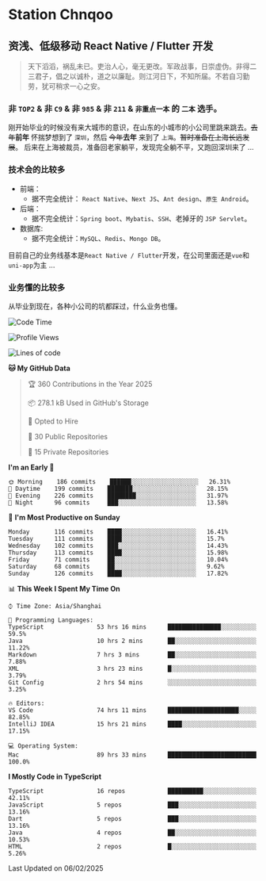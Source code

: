 # Station Chnqoo

## 资浅、低级移动 React Native / Flutter 开发

> 天下滔滔，祸乱未已。吏治人心，毫无更改。军政战事，日崇虚伪。非得二三君子，倡之以诚朴，道之以廉耻。则江河日下，不知所届。不若自习勤劳，犹可稍求一心之安。

### 非 `TOP2` & 非 `C9` & 非 `985` & 非 `211` & `非重点一本` 的 `二本` 选手。

刚开始毕业的时候没有来大城市的意识，在山东的小城市的小公司里跳来跳去。~~去年~~**前年** 怀揣梦想到了 `深圳`，然后 ~~今年~~**去年** 来到了 `上海`。~~暂时准备在上海长远发展~~。
后来在上海被裁员，准备回老家躺平，发现完全躺不平，又跑回深圳来了 ...

### 技术会的比较多

- 前端：
  - 据不完全统计： `React Native`、`Next JS`、`Ant design`、`原生 Android`。
- 后端：
  - 据不完全统计：`Spring boot`、`Mybatis`、`SSH`、老掉牙的 `JSP Servlet`。
- 数据库:
  - 据不完全统计：`MySQL`、`Redis`、`Mongo DB`。

目前自己的业务线基本是`React Native / Flutter`开发，在公司里面还是`vue`和`uni-app`为主 ...

### 业务懂的比较多

从毕业到现在，各种小公司的坑都踩过，什么业务也懂。

<!--START_SECTION:waka-->
![Code Time](http://img.shields.io/badge/Code%20Time-7%2C477%20hrs%2020%20mins-blue)

![Profile Views](http://img.shields.io/badge/Profile%20Views-0-blue)

![Lines of code](https://img.shields.io/badge/From%20Hello%20World%20I%27ve%20Written-433%20Thousand%20lines%20of%20code-blue)

**🐱 My GitHub Data** 

> 🏆 360 Contributions in the Year 2025
 > 
> 📦 278.1 kB Used in GitHub's Storage 
 > 
> 💼 Opted to Hire
 > 
> 📜 30 Public Repositories 
 > 
> 🔑 15 Private Repositories  
 > 
**I'm an Early 🐤** 

```text
🌞 Morning    186 commits    ██████░░░░░░░░░░░░░░░░░░░   26.31% 
🌆 Daytime    199 commits    ███████░░░░░░░░░░░░░░░░░░   28.15% 
🌃 Evening    226 commits    ████████░░░░░░░░░░░░░░░░░   31.97% 
🌙 Night      96 commits     ███░░░░░░░░░░░░░░░░░░░░░░   13.58%

```
📅 **I'm Most Productive on Sunday** 

```text
Monday       116 commits    ████░░░░░░░░░░░░░░░░░░░░░   16.41% 
Tuesday      111 commits    ████░░░░░░░░░░░░░░░░░░░░░   15.7% 
Wednesday    102 commits    ███░░░░░░░░░░░░░░░░░░░░░░   14.43% 
Thursday     113 commits    ████░░░░░░░░░░░░░░░░░░░░░   15.98% 
Friday       71 commits     ██░░░░░░░░░░░░░░░░░░░░░░░   10.04% 
Saturday     68 commits     ██░░░░░░░░░░░░░░░░░░░░░░░   9.62% 
Sunday       126 commits    ████░░░░░░░░░░░░░░░░░░░░░   17.82%

```


📊 **This Week I Spent My Time On** 

```text
⌚︎ Time Zone: Asia/Shanghai

💬 Programming Languages: 
TypeScript               53 hrs 16 mins      ███████████████░░░░░░░░░░   59.5% 
Java                     10 hrs 2 mins       ██░░░░░░░░░░░░░░░░░░░░░░░   11.22% 
Markdown                 7 hrs 3 mins        ██░░░░░░░░░░░░░░░░░░░░░░░   7.88% 
XML                      3 hrs 23 mins       █░░░░░░░░░░░░░░░░░░░░░░░░   3.79% 
Git Config               2 hrs 54 mins       ░░░░░░░░░░░░░░░░░░░░░░░░░   3.25%

🔥 Editors: 
VS Code                  74 hrs 11 mins      ████████████████████░░░░░   82.85% 
IntelliJ IDEA            15 hrs 21 mins      ████░░░░░░░░░░░░░░░░░░░░░   17.15%

💻 Operating System: 
Mac                      89 hrs 33 mins      █████████████████████████   100.0%

```

**I Mostly Code in TypeScript** 

```text
TypeScript               16 repos            ██████████░░░░░░░░░░░░░░░   42.11% 
JavaScript               5 repos             ███░░░░░░░░░░░░░░░░░░░░░░   13.16% 
Dart                     5 repos             ███░░░░░░░░░░░░░░░░░░░░░░   13.16% 
Java                     4 repos             ██░░░░░░░░░░░░░░░░░░░░░░░   10.53% 
HTML                     2 repos             █░░░░░░░░░░░░░░░░░░░░░░░░   5.26%

```



 Last Updated on 06/02/2025
<!--END_SECTION:waka-->

<!---
ChenqiaoStation/ChenqiaoStation is a ✨ special ✨ repository because its `README.md` (this file) appears on your GitHub profile.
You can click the Preview link to take a look at your changes.
--->
